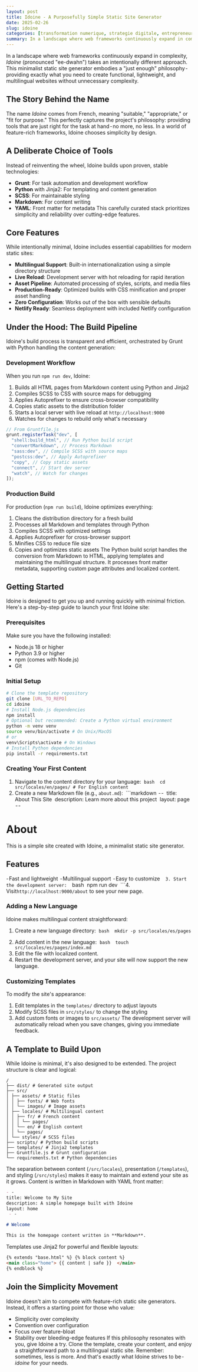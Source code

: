 ```yaml
---
layout: post
title: Idoine - A Purposefully Simple Static Site Generator
date: 2025-02-26
slug: idoine
categories: [transformation numerique, strategie digitale, entrepreneuriat]
summary: In a landscape where web frameworks continuously expand in complexity, _Idoine_ (pronounced "ee-dwahn") takes an intentionally different approach. This minimalist static site generator embodies a "just enough" philosophy - providing exactly what you need to create functional, lightweight, and multilingual websites without unnecessary complexity.
---
```


In a landscape where web frameworks continuously expand in complexity, _Idoine_ (pronounced "ee-dwahn") takes an intentionally different approach. This minimalist static site generator embodies a "just enough" philosophy - providing exactly what you need to create functional, lightweight, and multilingual websites without unnecessary complexity.

## The Story Behind the Name

The name _Idoine_ comes from French, meaning "suitable," "appropriate," or "fit for purpose." This perfectly captures the project's philosophy: providing tools that are just right for the task at hand - no more, no less. In a world of feature-rich frameworks, Idoine chooses simplicity by design.

## A Deliberate Choice of Tools

Instead of reinventing the wheel, Idoine builds upon proven, stable technologies:

- **Grunt**: For task automation and development workflow
- **Python** with Jinja2: For templating and content generation
- **SCSS**: For maintainable styling
- **Markdown**: For content writing
- **YAML**: Front matter for metadata
  This carefully curated stack prioritizes simplicity and reliability over cutting-edge features.

## Core Features

While intentionally minimal, Idoine includes essential capabilities for modern static sites:

- **Multilingual Support**: Built-in internationalization using a simple directory structure
- **Live Reload**: Development server with hot reloading for rapid iteration
- **Asset Pipeline**: Automated processing of styles, scripts, and media files
- **Production-Ready**: Optimized builds with CSS minification and proper asset handling
- **Zero Configuration**: Works out of the box with sensible defaults
- **Netlify Ready**: Seamless deployment with included Netlify configuration

## Under the Hood: The Build Pipeline

Idoine's build process is transparent and efficient, orchestrated by Grunt with Python handling the content generation:

### Development Workflow

When you run `npm run dev`, Idoine:

1. Builds all HTML pages from Markdown content using Python and Jinja2
2. Compiles SCSS to CSS with source maps for debugging
3. Applies Autoprefixer to ensure cross-browser compatibility
4. Copies static assets to the distribution folder
5. Starts a local server with live reload at `http://localhost:9000`
6. Watches for changes to rebuild only what's necessary

```javascript
// From Gruntfile.js
grunt.registerTask("dev", [
  "shell:build_html", // Run Python build script
  "convertMarkdown", // Process Markdown
  "sass:dev", // Compile SCSS with source maps
  "postcss:dev", // Apply Autoprefixer
  "copy", // Copy static assets
  "connect", // Start dev server
  "watch", // Watch for changes
]);
```

### Production Build

For production (`npm run build`), Idoine optimizes everything:

1. Cleans the distribution directory for a fresh build
2. Processes all Markdown and templates through Python
3. Compiles SCSS with optimized settings
4. Applies Autoprefixer for cross-browser support
5. Minifies CSS to reduce file size
6. Copies and optimizes static assets
   The Python build script handles the conversion from Markdown to HTML, applying templates and maintaining the multilingual structure. It processes front matter metadata, supporting custom page attributes and localized content.

## Getting Started

Idoine is designed to get you up and running quickly with minimal friction. Here's a step-by-step guide to launch your first Idoine site:

### Prerequisites

Make sure you have the following installed:

- Node.js 18 or higher
- Python 3.9 or higher
- npm (comes with Node.js)
- Git

### Initial Setup

```bash
# Clone the template repository
git clone [URL_TO_REPO]
cd idoine
# Install Node.js dependencies
npm install
# Optional but recommended: Create a Python virtual environment
python -m venv venv
source venv/bin/activate # On Unix/MacOS
# or
venv\Scripts\activate # On Windows
# Install Python dependencies
pip install -r requirements.txt
```

### Creating Your First Content

1. Navigate to the content directory for your language:
    `bash
 cd src/locales/en/pages/ # For English content
 `
2. Create a new Markdown file (e.g., `about.md`):
    ```markdown
    - -
    title: About This Site
    description: Learn more about this project
    layout: page
    - -

# About

This is a simple site created with Idoine, a minimalist static site generator.

## Features

- Fast and lightweight
 - Multilingual support
 - Easy to customize
 `
3. Start the development server:
 `bash
 npm run dev
 ```4. Visit`http://localhost:9000/about` to see your new page.

### Adding a New Language

Idoine makes multilingual content straightforward:

1. Create a new language directory:
    `bash
 mkdir -p src/locales/es/pages
 `
2. Add content in the new language:
    `bash
 touch src/locales/es/pages/index.md
 `
3. Edit the file with localized content.
4. Restart the development server, and your site will now support the new language.

### Customizing Templates

To modify the site's appearance:

1. Edit templates in the `templates/` directory to adjust layouts
2. Modify SCSS files in `src/styles/` to change the styling
3. Add custom fonts or images to `src/assets/`
   The development server will automatically reload when you save changes, giving you immediate feedback.

## A Template to Build Upon

While Idoine is minimal, it's also designed to be extended. The project structure is clear and logical:

```
/
├── dist/ # Generated site output
├── src/
│ ├── assets/ # Static files
│ │ ├── fonts/ # Web fonts
│ │ └── images/ # Image assets
│ ├── locales/ # Multilingual content
│ │ ├── fr/ # French content
│ │ │ └── pages/ 
│ │ └── en/ # English content
│ │ └── pages/
│ └── styles/ # SCSS files
├── scripts/ # Python build scripts
├── templates/ # Jinja2 templates
├── Gruntfile.js # Grunt configuration
└── requirements.txt # Python dependencies
```

The separation between content (`/src/locales`), presentation (`/templates`), and styling (`/src/styles`) makes it easy to maintain and extend your site as it grows. Content is written in Markdown with YAML front matter:

```markdown
- -
title: Welcome to My Site
description: A simple homepage built with Idoine
layout: home
 - -

# Welcome

This is the homepage content written in **Markdown**.
```

Templates use Jinja2 for powerful and flexible layouts:

```html
{% extends "base.html" %} {% block content %}  
<main class="home"> {{ content | safe }}  </main>
{% endblock %}
```

## Join the Simplicity Movement

Idoine doesn't aim to compete with feature-rich static site generators. Instead, it offers a starting point for those who value:

- Simplicity over complexity
- Convention over configuration
- Focus over feature-bloat
- Stability over bleeding-edge features
  If this philosophy resonates with you, give Idoine a try. Clone the template, create your content, and enjoy a straightforward path to a multilingual static site.
  Remember: sometimes, less is more. And that's exactly what Idoine strives to be - *idoine* for your needs.
